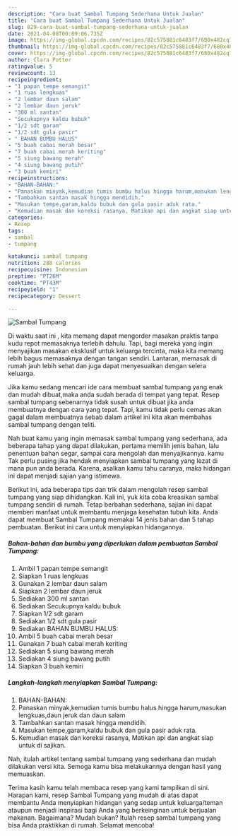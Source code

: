 ```yaml
---
description: "Cara buat Sambal Tumpang Sederhana Untuk Jualan"
title: "Cara buat Sambal Tumpang Sederhana Untuk Jualan"
slug: 829-cara-buat-sambal-tumpang-sederhana-untuk-jualan
date: 2021-04-08T00:09:06.735Z
image: https://img-global.cpcdn.com/recipes/82c575881c6483f7/680x482cq70/sambal-tumpang-foto-resep-utama.jpg
thumbnail: https://img-global.cpcdn.com/recipes/82c575881c6483f7/680x482cq70/sambal-tumpang-foto-resep-utama.jpg
cover: https://img-global.cpcdn.com/recipes/82c575881c6483f7/680x482cq70/sambal-tumpang-foto-resep-utama.jpg
author: Clara Potter
ratingvalue: 5
reviewcount: 13
recipeingredient:
- "1 papan tempe semangit"
- "1 ruas lengkuas"
- "2 lembar daun salam"
- "2 lembar daun jeruk"
- "300 ml santan"
- "Secukupnya kaldu bubuk"
- "1/2 sdt garam"
- "1/2 sdt gula pasir"
- " BAHAN BUMBU HALUS"
- "5 buah cabai merah besar"
- "7 buah cabai merah keriting"
- "5 siung bawang merah"
- "4 siung bawang putih"
- "3 buah kemiri"
recipeinstructions:
- "BAHAN-BAHAN:"
- "Panaskan minyak,kemudian tumis bumbu halus hingga harum,masukan lengkuas,daun jeruk dan daun salam"
- "Tambahkan santan masak hingga mendidih."
- "Masukan tempe,garam,kaldu bubuk dan gula pasir aduk rata."
- "Kemudian masak dan koreksi rasanya, Matikan api dan angkat siap untuk di sajikan."
categories:
- Resep
tags:
- sambal
- tumpang

katakunci: sambal tumpang 
nutrition: 288 calories
recipecuisine: Indonesian
preptime: "PT26M"
cooktime: "PT43M"
recipeyield: "1"
recipecategory: Dessert

---
```



![Sambal Tumpang](https://img-global.cpcdn.com/recipes/82c575881c6483f7/680x482cq70/sambal-tumpang-foto-resep-utama.jpg)

Di waktu  saat ini , kita memang dapat mengorder masakan praktis tanpa kudu repot memasaknya terlebih dahulu. Tapi, bagi mereka yang ingin menyajikan masakan eksklusif untuk keluarga tercinta, maka kita memang lebih bagus memasaknya dengan tangan sendiri. Lantaran, memasak di rumah jauh lebih sehat dan juga dapat menyesuaikan dengan selera keluarga.

Jika kamu sedang mencari ide cara membuat sambal tumpang yang enak dan mudah dibuat,maka anda sudah berada di tempat yang tepat. Resep sambal tumpang  sebenarnya tidak susah untuk dibuat jika anda membuatnya dengan cara yang tepat. Tapi, kamu tidak perlu cemas akan gagal dalam membuatnya 
sebab dalam artikel ini kita akan membahas sambal tumpang dengan teliti.  



Nah buat kamu yang ingin memasak sambal tumpang yang sederhana, ada beberapa tahap yang dapat dilakukan, pertama memilih jenis bahan, lalu penentuan bahan segar, sampai cara mengolah dan menyajikannya. kamu Tak perlu pusing jika hendak menyiapkan sambal tumpang yang lezat di mana pun anda berada. Karena, asalkan kamu  tahu caranya, maka hidangan ini dapat menjadi sajian yang istimewa.

Berikut ini, ada beberapa tips dan trik dalam mengolah resep sambal tumpang yang siap dihidangkan. Kali ini, yuk kita coba kreasikan sambal tumpang sendiri di rumah. Tetap berbahan sederhana, sajian ini dapat memberi manfaat untuk membantu menjaga kesehatan tubuh kita. Anda dapat membuat Sambal Tumpang memakai 14 jenis bahan dan 5 tahap pembuatan. Berikut ini cara untuk menyiapkan hidangannya.

<!--inarticleads1-->

##### Bahan-bahan dan bumbu yang diperlukan dalam pembuatan Sambal Tumpang:

1. Ambil 1 papan tempe semangit
1. Siapkan 1 ruas lengkuas
1. Gunakan 2 lembar daun salam
1. Siapkan 2 lembar daun jeruk
1. Sediakan 300 ml santan
1. Sediakan Secukupnya kaldu bubuk
1. Siapkan 1/2 sdt garam
1. Sediakan 1/2 sdt gula pasir
1. Sediakan  BAHAN BUMBU HALUS:
1. Ambil 5 buah cabai merah besar
1. Gunakan 7 buah cabai merah keriting
1. Sediakan 5 siung bawang merah
1. Sediakan 4 siung bawang putih
1. Siapkan 3 buah kemiri




<!--inarticleads2-->

##### Langkah-langkah menyiapkan Sambal Tumpang:

1. BAHAN-BAHAN:
1. Panaskan minyak,kemudian tumis bumbu halus hingga harum,masukan lengkuas,daun jeruk dan daun salam
1. Tambahkan santan masak hingga mendidih.
1. Masukan tempe,garam,kaldu bubuk dan gula pasir aduk rata.
1. Kemudian masak dan koreksi rasanya, Matikan api dan angkat siap untuk di sajikan.




Nah, itulah artikel tentang  sambal tumpang  yang sederhana dan mudah dilakukan versi kita. Semoga kamu bisa melakukannya dengan hasil yang memuaskan. 

Terima kasih kamu telah membaca resep yang kami tampilkan di sini. Harapan kami, resep  Sambal Tumpang yang mudah di atas dapat membantu Anda menyiapkan hidangan yang sedap untuk keluarga/teman ataupun menjadi inspirasi bagi Anda yang berkeinginan untuk berjualan makanan. Bagaimana? Mudah bukan? Itulah resep sambal tumpang yang bisa Anda praktikkan di rumah. Selamat mencoba!

